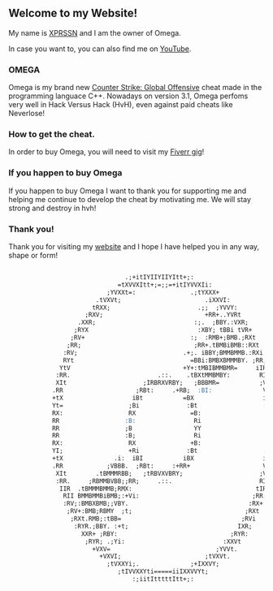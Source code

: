 ## Welcome to my Website! 

My name is [XPRSSN](https://github.com/XPRSSN) and I am the owner of Omega.

In case you want to, you can also find me on [YouTube](https://www.youtube.com/watch?v=dQw4w9WgXcQ).

 
### OMEGA

Omega is my brand new [Counter Strike: Global Offensive](https://store.steampowered.com/app/730/CounterStrike_Global_Offensive/) cheat made in the programming languace C++. Nowadays on version 3.1, Omega perfoms very well in Hack Versus Hack (HvH), even against paid cheats like Neverlose!


### How to get the cheat.

In order to buy Omega, you will need to visit my [Fiverr gig](https://www.fiverr.com/xprssn/make-you-a-legit-and-rage-csgo-cheat?context_referrer=search_gigs&source=top-bar&ref_ctx_id=a167321d5579e9c55698d27af7d60adf&pckg_id=1&pos=5&context_type=auto&funnel=42b9f7f81f0c76f206e4cf722260ed1f)!


### If you happen to buy Omega
If you happen to buy Omega I want to thank you for supporting me and helping me continue to develop the cheat by motivating me. We will stay strong and destroy in hvh!


### Thank you!

Thank you for visiting my [website](https://xprssn.github.io/) and I hope I have helped you in any way, shape or form!


```markdown

                                .;+itIYIIYIIYItt+;:                      
                              =tXVVXItt+;=;;=+itIYVVXIi:                  
                           ;YVXXt=:               .;tYXXX+                
                        .tVXVt;                       .iXXVI:             
                       tRXX;                        .;;  ;YVVY:           
                     ;RXV;                            +RR+..YVRt          
                   .XXR;                           :;.  ;BBY.:VXR;        
                  ;RYX                              :XBY; tBBi tVR+       
                 ;RV+                             :;  :RMB+;BMB.;RXt      
                ;RR;                               ;RR+.tBMBiBMB::RXt     
               :RV;                             .+;. iBBY;BMMBMMB.:RXi    
               RYt                                =BBi:BMBXBMMMBY. ;RR;   
              YtV                               +Y+:tMBIBMMBMR=     iIR   
             :RR.                        .::.    .tBXtMMBMBY:        RIi  
             XIt                     ;IRBRXVRBY;   ;BBBMR=           ;VR  
            .RR                    ;RBt:     .+RB;  :BI:              VY; 
            +tX                   iBt           =BX                   itY 
            Yt=                  ;Bi             :Bt                  :XR 
            RX:                  RX               =B:                  RX.
            RR                  :B:                Ri                  YX:
            RR                  ;B                 YY                  YY;
            RR                  :B;                Ri                  YX:
            RX:                  RX               +B:                  RX.
            YI;                  +Ri             :Bt                  :XR 
            +tX              .i:  iBI           iBX                   itY 
            .RR            ;VBBB.  ;RBt:     :+RR+                    VY; 
             XIt        .tBMMMRBB;   ;tRBVXVBRY;                     ;VR  
             :RR.     ;RBMMBVBB;;RR;     .::.                        RIi  
              IIR  .tBMMMBMMB;RMX:                                  tIR   
               RII BMMBMMBiBMB;:+Vi:                               ;RR:   
               :RV;:BMBXBMB;;VBY.                                 :RX+    
                ;RV+:BMB;RBMY  ;t;                               ;RXt     
                 ;RXt.RMB;:tBB=                                 ;RVi      
                  :RYR.;BBY. :+t;                              IXR;       
                    XXR+ ;RBY:                               ;RYR:        
                     ;RYR; .;Yi:                           :XXVt          
                       +VXV=                             ;YVVt.           
                         +VXVI;                       ;tVXVt.             
                           ;tVXXYi;.              ;+IXXVY;                
                              ;tIVVXXYti=====iiIXXVVYt;                   
                                  :;iitItttttItt+;:



```
